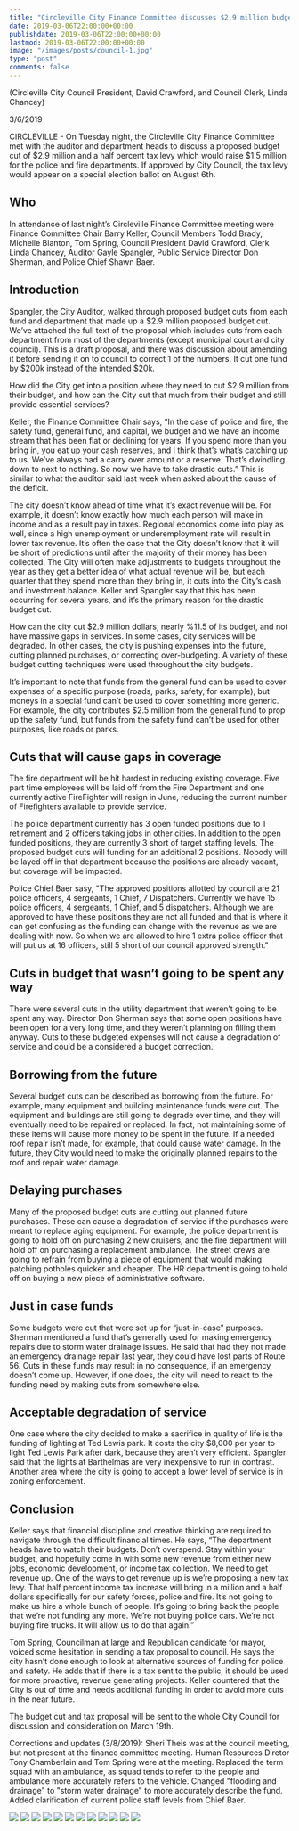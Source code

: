 ```yaml
---
title: "Circleville City Finance Committee discusses $2.9 million budget cut and tax proposal"
date: 2019-03-06T22:00:00+00:00
publishdate: 2019-03-06T22:00:00+00:00
lastmod: 2019-03-06T22:00:00+00:00
image: "/images/posts/council-1.jpg"
type: "post"
comments: false
---
```

(Circleville City Council President, David Crawford, and Council Clerk, Linda Chancey)

3/6/2019

CIRCLEVILLE - On Tuesday night, the Circleville City Finance Committee met with the auditor and department heads to discuss a proposed budget cut of $2.9 million and a half percent tax levy which would raise $1.5 million for the police and fire departments. If approved by City Council, the tax levy would appear on a special election ballot on August 6th.

## Who
In attendance of last night’s Circleville Finance Committee meeting were Finance Committee Chair Barry Keller, Council Members Todd Brady, Michelle Blanton, Tom Spring, Council President David Crawford, Clerk Linda Chancey, Auditor Gayle Spangler, Public Service Director Don Sherman, and Police Chief Shawn Baer.

## Introduction

Spangler, the City Auditor, walked through proposed budget cuts from each fund and department that made up a $2.9 million proposed budget cut. We’ve attached the full text of the proposal which includes cuts from each department from most of the departments (except municipal court and city council). This is a draft proposal, and there was discussion about amending it before sending it on to council to correct 1 of the numbers. It cut one fund by $200k instead of the intended $20k.

How did the City get into a position where they need to cut $2.9 million from their budget, and how can the City cut that much from their budget and still provide essential services? 

Keller, the Finance Committee Chair says, “In the case of police and fire, the safety fund, general fund, and capital, we budget and we have an income stream that has been flat or declining for years. If you spend more than you bring in, you eat up your cash reserves, and I think that’s what’s catching up to us. We’ve always had a carry over amount or a reserve. That’s dwindling down to next to nothing. So now we have to take drastic cuts.” This is similar to what the auditor said last week when asked about the cause of the deficit.

The city doesn’t know ahead of time what it’s exact revenue will be. For example, it doesn’t know exactly how much each person will make in income and as a result pay in taxes. Regional economics come into play as well, since a high unemployment or underemployment rate will result in lower tax revenue. It’s often the case that the City doesn’t know that it will be short of predictions until after the majority of their money has been collected. The City will often make adjustments to budgets throughout the year as they get a better idea of what actual revenue will be, but each quarter that they spend more than they bring in, it cuts into the City’s cash and investment balance. Keller and Spangler say that this has been occurring for several years, and it’s the primary reason for the drastic budget cut. 

How can the city cut $2.9 million dollars, nearly %11.5 of its budget, and not have massive gaps in services. In some cases, city services will be degraded. In other cases, the city is pushing expenses into the future, cutting planned purchases, or correcting over-budgeting. A variety of these budget cutting techniques were used throughout the city budgets.

It’s important to note that funds from the general fund can be used to cover expenses of a specific purpose (roads, parks, safety, for example), but moneys in a special fund can’t be used to cover something more generic. For example, the city contributes $2.5 million from the general fund to prop up the safety fund, but funds from the safety fund can’t be used for other purposes, like roads or parks.

## Cuts that will cause gaps in coverage
The fire department will be hit hardest in reducing existing coverage. Five part time employees will be laid off from the Fire Department and one currently active FireFighter will resign in June, reducing the current number of Firefighters available to provide service.

The police department currently has 3 open funded positions due to 1 retirement and 2 officers taking jobs in other cities. In addition to the open funded positions, they are currently 3 short of target staffing levels. The proposed budget cuts will funding for an additional 2 positions. Nobody will be layed off in that department because the positions are already vacant, but coverage will be impacted.

Police Chief Baer sasy, "The approved positions allotted by council are 21 police officers, 4 sergeants, 1 Chief, 7 Dispatchers.  Currently we have 15 police officers, 4 sergeants, 1 Chief, and 5 dispatchers. Although we are approved to have these positions they are not all funded and that is where it can get confusing as the funding can change with the revenue as we are dealing with now. So when we are allowed to hire 1 extra police officer that will put us at 16 officers, still 5 short of our council approved strength."

## Cuts in budget that wasn’t going to be spent any way
There were several cuts in the utility department that weren’t going to be spent any way. Director Don Sherman says that some open positions have been open for a very long time, and they weren’t planning on filling them anyway. Cuts to these budgeted expenses will not cause a degradation of service and could be a considered a budget correction.

## Borrowing from the future
Several budget cuts can be described as borrowing from the future. For example, many equipment and building maintenance funds were cut. The equipment and buildings are still going to degrade over time, and they will eventually need to be repaired or replaced. In fact, not maintaining some of these items will cause more money to be spent in the future. If a needed roof repair isn’t made, for example, that could cause water damage. In the future, they City would need to make the originally planned repairs to the roof and repair water damage.

## Delaying purchases
Many of the proposed budget cuts are cutting out planned future purchases. These can cause a degradation of service if the purchases were meant to replace aging equipment. For example, the police department is going to hold off on purchasing 2 new cruisers, and the fire department will hold off on purchasing a replacement ambulance. The street crews are going to refrain from buying a piece of equipment that would making patching potholes quicker and cheaper. The HR department is going to hold off on buying a new piece of administrative software.

## Just in case funds
Some budgets were cut that were set up for “just-in-case” purposes. Sherman mentioned a fund that’s generally used for making emergency repairs due to storm water drainage issues. He said that had they not made an emergency drainage repair last year, they could have lost parts of Route 56. Cuts in these funds may result in no consequence, if an emergency doesn’t come up. However, if one does, the city will need to react to the funding need by making cuts from somewhere else.

## Acceptable degradation of service
One case where the city decided to make a sacrifice in quality of life is the funding of lighting at Ted Lewis park. It costs the city $8,000 per year to light Ted Lewis Park after dark, because they aren’t very efficient. Spangler said that the lights at Barthelmas are very inexpensive to run in contrast. Another area where the city is going to accept a lower level of service is in zoning enforcement.

## Conclusion
Keller says that financial discipline and creative thinking are required to navigate through the difficult financial times. He says, “The department heads have to watch their budgets. Don’t overspend. Stay within your budget, and hopefully come in with some new revenue from either new jobs, economic development, or income tax collection. We need to get revenue up. One of the ways to get revenue up is we’re proposing a new tax levy.  That half percent income tax increase will bring in a million and a half dollars specifically for our safety forces, police and fire. It’s not going to make us hire a whole bunch of people. It’s going to bring back the people that we’re not funding any more. We’re not buying police cars. We’re not buying fire trucks.  It will allow us to do that again.”

Tom Spring, Councilman at large and Republican candidate for mayor, voiced some hesitation in sending a tax proposal to council. He says the city hasn’t done enough to look at alternative sources of funding for police and safety. He adds that if there is a tax sent to the public, it should be used for more proactive, revenue generating projects. Keller countered that the City is out of time and needs additional funding in order to avoid more cuts in the near future.

The budget cut and tax proposal will be sent to the whole City Council for discussion and consideration on March 19th.

Corrections and updates (3/8/2019): Sheri Theis was at the council meeting, but not present at the finance committee meeting. Human Resources Diretor Tony Chamberlain and Tom Spring were at the meeting. Replaced the term squad with an ambulance, as squad tends to refer to the people and ambulance more accurately refers to the vehicle. Changed "flooding and drainage" to "storm water drainage" to more accurately describe the fund. Added clarification of current police staff levels from Chief Baer.

![](images/posts/budget_cut01.jpg)
![](images/posts/budget_cut02.jpg)
![](images/posts/budget_cut03.jpg)
![](images/posts/budget_cut04.jpg)
![](images/posts/budget_cut05.jpg)
![](images/posts/budget_cut06.jpg)
![](images/posts/budget_cut07.jpg)
![](images/posts/budget_cut08.jpg)
![](images/posts/budget_cut09.jpg)
![](images/posts/budget_cut10.jpg)
![](images/posts/budget_cut11.jpg)
![](images/posts/budget_cut12s.jpg)